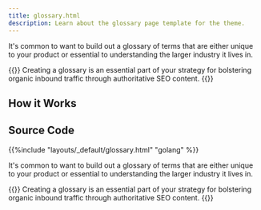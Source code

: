 ```yaml
---
title: glossary.html
description: Learn about the glossary page template for the theme.
---
```


It's common to want to build out a glossary of terms that are either unique to your product or essential to understanding the larger industry it lives in. 

{{<notice tip>}}
Creating a glossary is an essential part of your  strategy for bolstering organic inbound traffic through authoritative SEO content.
{{</notice>}}

## How it Works

## Source Code 

{{%include "layouts/_default/glossary.html" "golang" %}}

It's common to want to build out a glossary of terms that are either unique to your product or essential to understanding the larger industry it lives in. 

{{<notice tip>}}
Creating a glossary is an essential part of your  strategy for bolstering organic inbound traffic through authoritative SEO content.
{{</notice>}}
